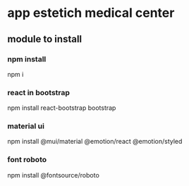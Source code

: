 # app estetich medical center

## module to install 

### npm install
npm i

### react in bootstrap
npm install react-bootstrap bootstrap

### material ui
npm install @mui/material @emotion/react @emotion/styled

### font roboto
npm install @fontsource/roboto


